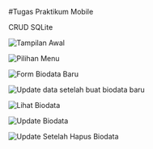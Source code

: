#Tugas Praktikum Mobile

CRUD SQLite 

![Tampilan Awal](screenshot/awal.jpeg)

![Pilihan Menu](screenshot/menu.jpeg)

![Form Biodata Baru](screenshot/form1.jpeg)

![Update data setelah buat biodata baru](screenshot/finish.jpeg)

![Lihat Biodata](screenshot/lihat.jpeg)

![Update Biodata](screenshot/update.jpeg)

![Update Setelah Hapus Biodata](screenshot/terakhir.jpeg)